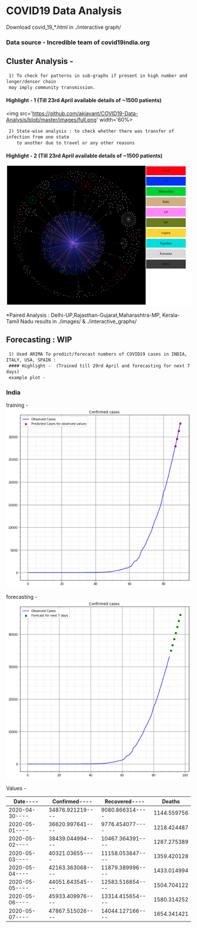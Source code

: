 # COVID19 Data Analysis
Download covid_19_*.html in ./interactive graph/
### Data source - Incredible team of covid19india.org
## Cluster Analysis - 
     1) To check for patterns in sub-graphs if present in high number and longer/denser chain 
     may imply community transmission.
 #### Highlight - 1 (Till 23rd April available details of ~1500 patients)
 
  <img src='https://github.com/akjayant/COVID19-Data-Analysis/blob/master/images/full.png' width='60%>
  
     2) State-wise analysis : to check whether there was transfer of infection from one state 
        to another due to travel or any other reasons
        
 #### Highlight - 2 (Till 23rd April available details of ~1500 patients)
 ![State-wise analysis India](https://github.com/akjayant/COVID19-Data-Analysis/blob/master/images/top_8.png)
  
  *Paired Analysis : Delhi-UP,Rajasthan-Gujarat,Maharashtra-MP, Kerala-Tamil Nadu results in ./images/ & ./interactive_graphs/
## Forecasting : WIP
     1) Used ARIMA To predict/forecast numbers of COVID19 cases in INDIA, ITALY, USA, SPAIN :
     #### Highlight -  (Trained till 29rd April and forecasting for next 7 days)
     example plot - 
   ### India
   training - 
   ![India](https://github.com/akjayant/COVID19-Data-Analysis/blob/master/images/INDIA_training.png)
   
   forecasting - 
   ![India](https://github.com/akjayant/COVID19-Data-Analysis/blob/master/images/india_forecasting.png)
   
   Values -
   
|Date----| Confirmed----|Recovered----|Deaths|
|-----|-----|------|-----|
2020-04-30----|34876.921219----|9080.866314----|1144.559756
2020-05-01----|36620.997641----|9776.454077----|1218.424487
2020-05-02----|38439.044994----|10467.364391----|1287.275389
2020-05-03----|40321.03655----|11158.053847----|1359.420128
2020-05-04----|42163.363068----|11879.389996----|1433.014994
2020-05-05----|44051.643545----|12583.516854----|1504.704122
2020-05-06----|45933.409976----|13314.415654----|1580.314252
2020-05-07----|47867.515026----|14044.127166----|1654.341421



     

